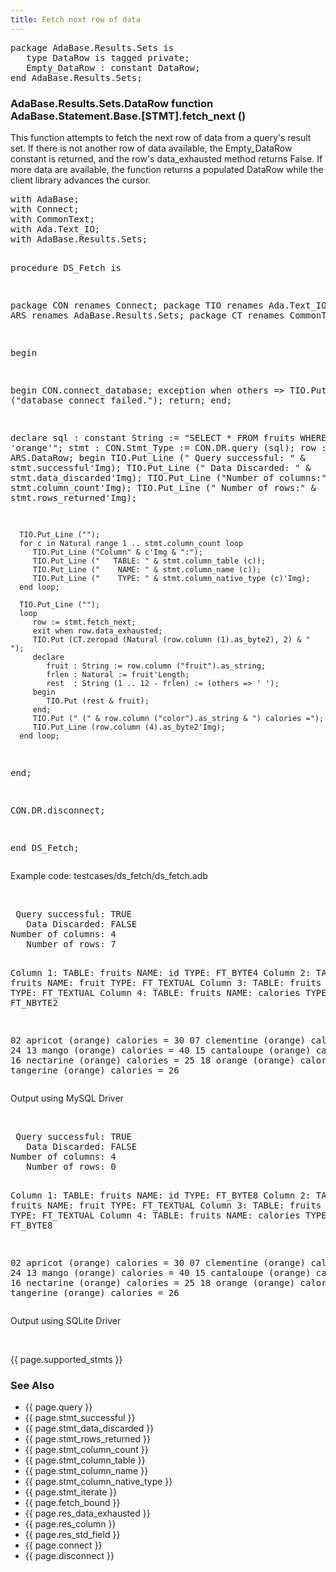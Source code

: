 ```yaml
---
title: Fetch next row of data
---
```


<div class="leftside">
<pre class="code">
package AdaBase.Results.Sets is
   type DataRow is tagged private;
   Empty_DataRow : constant DataRow;
end AdaBase.Results.Sets;
</pre>
<h3>AdaBase.Results.Sets.DataRow function<br/>
AdaBase.Statement.Base.[STMT].fetch_next ()</h3>
<p>
This function attempts to fetch the next row of data from a query's result
set.  If there is not another row of data available, the Empty_DataRow
constant is returned, and the row's data_exhausted method returns False.
If more data are available, the function returns a populated DataRow 
while the client library advances the cursor.
</p>
<pre class="code">
with AdaBase;
with Connect;
with CommonText;
with Ada.Text_IO;
with AdaBase.Results.Sets;

procedure DS_Fetch is

   package CON renames Connect;
   package TIO renames Ada.Text_IO;
   package ARS renames AdaBase.Results.Sets;
   package CT  renames CommonText;

begin

   begin
      CON.connect_database;
   exception
      when others =>
         TIO.Put_Line ("database connect failed.");
         return;
   end;

   declare
      sql  : constant String := "SELECT * FROM fruits WHERE color = 'orange'";
      stmt : CON.Stmt_Type := CON.DR.query (sql);
      row  : ARS.DataRow;
   begin
      TIO.Put_Line (" Query successful: " & stmt.successful'Img);
      TIO.Put_Line ("   Data Discarded: " & stmt.data_discarded'Img);
      TIO.Put_Line ("Number of columns:" & stmt.column_count'Img);
      TIO.Put_Line ("   Number of rows:" & stmt.rows_returned'Img);

      TIO.Put_Line ("");
      for c in Natural range 1 .. stmt.column_count loop
         TIO.Put_Line ("Column" & c'Img & ":");
         TIO.Put_Line ("   TABLE: " & stmt.column_table (c));
         TIO.Put_Line ("    NAME: " & stmt.column_name (c));
         TIO.Put_Line ("    TYPE: " & stmt.column_native_type (c)'Img);
      end loop;

      TIO.Put_Line ("");
      loop
         row := stmt.fetch_next;
         exit when row.data_exhausted;
         TIO.Put (CT.zeropad (Natural (row.column (1).as_byte2), 2) & " ");
         declare
            fruit : String := row.column ("fruit").as_string;
            frlen : Natural := fruit'Length;
            rest  : String (1 .. 12 - frlen) := (others => ' ');
         begin
            TIO.Put (rest & fruit);
         end;
         TIO.Put (" (" & row.column ("color").as_string & ") calories =");
         TIO.Put_Line (row.column (4).as_byte2'Img);
      end loop;
   end;

   CON.DR.disconnect;

end DS_Fetch;
</pre>
<p class="caption">Example code: testcases/ds_fetch/ds_fetch.adb</p>
<br/>
<pre class="output">
 Query successful: TRUE
   Data Discarded: FALSE
Number of columns: 4
   Number of rows: 7

Column 1:
   TABLE: fruits
    NAME: id
    TYPE: FT_BYTE4
Column 2:
   TABLE: fruits
    NAME: fruit
    TYPE: FT_TEXTUAL
Column 3:
   TABLE: fruits
    NAME: color
    TYPE: FT_TEXTUAL
Column 4:
   TABLE: fruits
    NAME: calories
    TYPE: FT_NBYTE2

02      apricot (orange) calories = 30
07   clementine (orange) calories = 24
13        mango (orange) calories = 40
15   cantaloupe (orange) calories = 25
16    nectarine (orange) calories = 25
18       orange (orange) calories = 65
27    tangerine (orange) calories = 26
</pre>
<p class="caption">Output using MySQL Driver</p>
<br/>
<pre class="output">
 Query successful: TRUE
   Data Discarded: FALSE
Number of columns: 4
   Number of rows: 0

Column 1:
   TABLE: fruits
    NAME: id
    TYPE: FT_BYTE8
Column 2:
   TABLE: fruits
    NAME: fruit
    TYPE: FT_TEXTUAL
Column 3:
   TABLE: fruits
    NAME: color
    TYPE: FT_TEXTUAL
Column 4:
   TABLE: fruits
    NAME: calories
    TYPE: FT_BYTE8

02      apricot (orange) calories = 30
07   clementine (orange) calories = 24
13        mango (orange) calories = 40
15   cantaloupe (orange) calories = 25
16    nectarine (orange) calories = 25
18       orange (orange) calories = 65
27    tangerine (orange) calories = 26
</pre>
<p class="caption">Output using SQLite Driver</p>
<br/>
<p>{{ page.supported_stmts }}</p>
</div>
<div class="sidenav">
  <h3>See Also</h3>
  <ul>
    <li>{{ page.query }}</li>
    <li>{{ page.stmt_successful }}</li>
    <li>{{ page.stmt_data_discarded }}</li>
    <li>{{ page.stmt_rows_returned }}</li>
    <li>{{ page.stmt_column_count }}</li>
    <li>{{ page.stmt_column_table }}</li>
    <li>{{ page.stmt_column_name }}</li>
    <li>{{ page.stmt_column_native_type }}</li>
    <li>{{ page.stmt_iterate }}</li>
    <li>{{ page.fetch_bound }}</li>
    <li>{{ page.res_data_exhausted }}</li>
    <li>{{ page.res_column }}</li>
    <li>{{ page.res_std_field }}</li>
    <li>{{ page.connect }}</li>
    <li>{{ page.disconnect }}</li>
  </ul>
</div>
